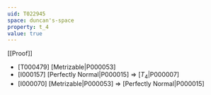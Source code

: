 ```yaml
---
uid: T022945
space: duncan's-space
property: t_4
value: true
---
```

[[Proof]]

* [T000479] [Metrizable|P000053]
* [I000157] [Perfectly Normal|P000015] => [$T_4$|P000007]
* [I000070] [Metrizable|P000053] => [Perfectly Normal|P000015]

